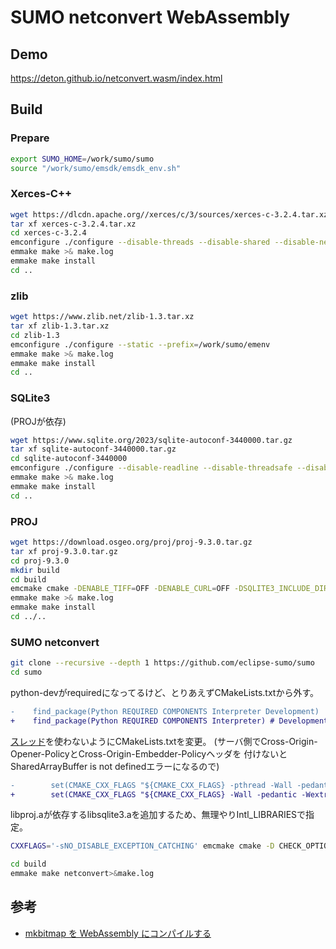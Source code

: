 # SUMO netconvert WebAssembly
## Demo
https://deton.github.io/netconvert.wasm/index.html

## Build
### Prepare
```sh
export SUMO_HOME=/work/sumo/sumo
source "/work/sumo/emsdk/emsdk_env.sh"
```

### Xerces-C++
```sh
wget https://dlcdn.apache.org//xerces/c/3/sources/xerces-c-3.2.4.tar.xz
tar xf xerces-c-3.2.4.tar.xz
cd xerces-c-3.2.4
emconfigure ./configure --disable-threads --disable-shared --disable-network --prefix=/work/sumo/emenv
emmake make >& make.log
emmake make install
cd ..
```

### zlib
```sh
wget https://www.zlib.net/zlib-1.3.tar.xz
tar xf zlib-1.3.tar.xz
cd zlib-1.3
emconfigure ./configure --static --prefix=/work/sumo/emenv
emmake make >& make.log
emmake make install
cd ..
```

### SQLite3
(PROJが依存)
```sh
wget https://www.sqlite.org/2023/sqlite-autoconf-3440000.tar.gz
tar xf sqlite-autoconf-3440000.tar.gz
cd sqlite-autoconf-3440000
emconfigure ./configure --disable-readline --disable-threadsafe --disable-dynamic-extensions --disable-shared --prefix=/work/sumo/emenv
emmake make >& make.log
emmake make install
cd ..
```

### PROJ
```sh
wget https://download.osgeo.org/proj/proj-9.3.0.tar.gz
tar xf proj-9.3.0.tar.gz
cd proj-9.3.0
mkdir build
cd build
emcmake cmake -DENABLE_TIFF=OFF -DENABLE_CURL=OFF -DSQLITE3_INCLUDE_DIR=/work/sumo/emenv/include -DSQLITE3_LIBRARY=/work/sumo/emenv/lib/libsqlite3.a -DCMAKE_THREAD_LIBS_INIT=OFF -DBUILD_APPS=OFF -DBUILD_SHARED_LIBS=OFF -DBUILD_TESTING=OFF -DCMAKE_INSTALL_PREFIX=/work/sumo/emenv ..
emmake make >& make.log
emmake make install
cd ../..
```

### SUMO netconvert
```sh
git clone --recursive --depth 1 https://github.com/eclipse-sumo/sumo
cd sumo
```

python-devがrequiredになってるけど、とりあえずCMakeLists.txtから外す。
```diff
-    find_package(Python REQUIRED COMPONENTS Interpreter Development)
+    find_package(Python REQUIRED COMPONENTS Interpreter) # Development)
```

[スレッド](https://emscripten.org/docs/porting/pthreads.html)を使わないようにCMakeLists.txtを変更。
(サーバ側でCross-Origin-Opener-PolicyとCross-Origin-Embedder-Policyヘッダを
付けないとSharedArrayBuffer is not definedエラーになるので)

```diff
-        set(CMAKE_CXX_FLAGS "${CMAKE_CXX_FLAGS} -pthread -Wall -pedantic -Wextra")
+        set(CMAKE_CXX_FLAGS "${CMAKE_CXX_FLAGS} -Wall -pedantic -Wextra")
```

libproj.aが依存するlibsqlite3.aを追加するため、無理やりIntl_LIBRARIESで指定。

```sh
CXXFLAGS='-sNO_DISABLE_EXCEPTION_CATCHING' emcmake cmake -D CHECK_OPTIONAL_LIBS=OFF -D FOX_CONFIG= -D MVN_EXECUTABLE= -D FMI=OFF -D NETEDIT=OFF -D ENABLE_PYTHON_BINDINGS=OFF -D ENABLE_JAVA_BINDINGS=OFF -D SWIG_LIBRARY= -D Intl_LIBRARY= -D X11_LIBRARY= -D XercesC_INCLUDE_DIR=/work/sumo/emenv/include -D XercesC_LIBRARY=/work/sumo/emenv/lib/libxerces-c.a -D XercesC_VERSION=3.2.4 -D ZLIB_INCLUDE_DIR=/work/sumo/emenv/include -D ZLIB_LIBRARY=/work/sumo/emenv/lib/libz.a -DPROJ_INCLUDE_DIR=/work/sumo/emenv/include -DPROJ_LIBRARY=/work/sumo/emenv/lib/libproj.a -DIntl_LIBRARIES=/work/sumo/emenv/lib/libsqlite3.a -DCMAKE_EXE_LINKER_FLAGS='-sFILESYSTEM=1 -sEXPORTED_RUNTIME_METHODS=FS,callMain -sMODULARIZE=1 -sEXPORT_ES6 -sINVOKE_RUN=0 -sENVIRONMENT=web,worker -sALLOW_MEMORY_GROWTH=1 -lworkerfs.js --embed-file /work/sumo/emenv/share/proj@.' -B build .

cd build
emmake make netconvert>&make.log
```

## 参考
* [mkbitmap を WebAssembly にコンパイルする](https://web.dev/articles/compiling-mkbitmap-to-webassembly?hl=ja)
